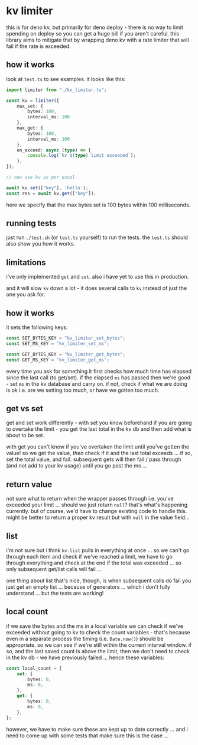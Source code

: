 # kv limiter

this is for deno kv, but primarily for deno deploy -
there is no way to limit spending on deploy so
you can get a huge bill if you aren't careful. this
library aims to mitigate that by wrapping deno kv
with a rate limiter that will fail if the rate is
exceeded.

## how it works

look at `test.ts` to see examples. it looks like this:

```ts
import limiter from "./kv_limiter.ts";

const kv = limiter({
    max_set: {
        bytes: 100,
        interval_ms: 100
    },
    max_get: {
        bytes: 100,
        interval_ms: 100
    },
    on_exceed: async (type) => {
        console.log(`kv ${type} limit exceeded`);
    },
});

// now use kv as per usual

await kv.set(["key"], 'hello');
const res = await kv.get(["key"]);

```

here we specify that the max bytes set is 100 bytes
within 100 milliseconds.

## running tests

just run `./test.sh` (or `test.ts` yourself) to run
the tests. the `test.ts` should also show you how
it works.

## limitations

i've only implemented `get` and `set`. also i have
yet to use this in production.

and it will slow `kv` down a lot - it does several
calls to `kv` instead of just the one you ask for.

## how it works

it sets the following keys:

```ts
const SET_BYTES_KEY = "kv_limiter_set_bytes";
const SET_MS_KEY = "kv_limiter_set_ms";

const GET_BYTES_KEY = "kv_limiter_get_bytes";
const GET_MS_KEY = "kv_limiter_get_ms";
```

every time you ask for something it first checks
how much time has elapsed since the last call
(to get/set). if the elapsed `ms` has passed then
we're good - set `ms` in the kv database and carry on.
if not, check if what we are doing is ok i.e. are
we setting too much, or have we gotten too much.

## get vs set

get and set work differently - with set you know
beforehand if you are going to overtake the limit -
you get the last total in the kv db and then add
what is about to be set.

with get you can't know if you've overtaken the
limit until you've gotten the value! so we get
the value, _then_ check if it and the last total
exceeds ... if so, set the total value, and fail.
subsequent gets will then fail / pass through
(and not add to your kv usage) until you go past
the ms ...

## return value

not sure what to return when the wrapper passes
through i.e. you've exceeded your limit ... should
we just return `null`? that's what's happening
currently. but of course, we'd have to change
existing code to handle this. might be better to
return a proper kv result but with `null` in the
value field...

## list

i'm not sure but i think `kv.list` pulls in
everything at once ... so we can't go through
each item and check if we've reached a limit,
we have to go through everything and check at
the end if the total was exceeded ... so only
subsequent get/list calls will fail ...

one thing about list that's nice, though, is
when subsequent calls do fail you just get
an empty list ... because of generators ...
which i don't fully understand ... but the
tests are working!

## local count

if we save the bytes and the ms in a local
variable we can check if we've exceeded
without going to kv to check the count
variables - that's because even in a separate
process the timing (i.e. `Date.now()`) should
be appropriate. so we can see if we're still
within the current interval window. if so,
and the last saved count is above the limit,
then we don't need to check in the kv db -
we have previously failed ... hence these
variables:

```ts
const local_count = {
    set: {
        bytes: 0,
        ms: 0,
    },
    get: {
        bytes: 0,
        ms: 0,
    },
};
```

however, we have to make sure these are kept
up to date correctly ... and i need to come
up with some tests that make sure this is the
case ...